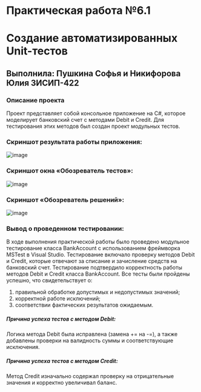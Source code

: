 # Практическая работа №6.1 
# Создание автоматизированных Unit-тестов
## Выполнила: Пушкина Софья и Никифорова Юлия 3ИСИП-422
### Описание проекта
Проект представляет собой консольное приложение на C#, которое моделирует банковский счет с методами Debit и Credit. Для тестирования этих методов был создан проект модульных тестов.
### Скриншот результата работы приложения:
![image](https://github.com/user-attachments/assets/c1b0b432-8914-4c14-b229-45f8ab12b1f3)
### Скриншот окна «Обозреватель тестов»:
![image](https://github.com/user-attachments/assets/1f909ec4-0e32-4dee-a074-b867d88d4002)
### Скриншот «Обозреватель решений»:
![image](https://github.com/user-attachments/assets/2a66a1f8-447e-4aa3-8e0b-95000485709c)
### Вывод о проведенном тестировании:
В ходе выполнения практической работы было проведено модульное тестирование класса BankAccount с использованием фреймворка MSTest в Visual Studio. Тестирование включало проверку методов Debit и Credit, которые отвечают за списание и зачисление средств на банковский счет. Тестирование подтвердило корректность работы методов Debit и Credit класса BankAccount. Все тесты были пройдены успешно, что свидетельствует о:
1. правильной обработке допустимых и недопустимых значений;
2. корректной работе исключений;
3. соответствии фактических результатов ожидаемым.
##### Причина успеха тестов с методом Debit: 
Логика метода Debit была исправлена (замена += на -=), а также добавлены проверки на валидность суммы и соответствующие исключения.
##### Причина успеха тестов с методом Credit: 
Метод Credit изначально содержал проверку на отрицательные значения и корректно увеличивал баланс.
